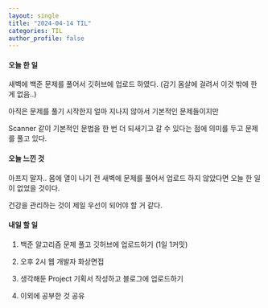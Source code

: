 ```yaml
---
layout: single
title: "2024-04-14 TIL"
categories: TIL
author_profile: false
---
```


#### 오늘 한 일

새벽에 백준 문제를 풀어서 깃허브에 업로드 하였다. (감기 몸살에 걸려서 이것 밖에 한 게 없음..)

아직은 문제를 풀기 시작한지 얼마 지나지 않아서 기본적인 문제들이지만 

Scanner 같이 기본적인 문법을 한 번 더 되새기고 갈 수 있다는 점에 의미를 두고 문제를 풀고 있다.

#### 오늘 느낀 것

아프지 말자.. 몸에 열이 나기 전 새벽에 문제를 풀어서 업로드 하지 않았다면 오늘 한 일이 없었을 것이다. 

건강을 관리하는 것이 제일 우선이 되어야 할 거 같다.

#### 내일 할 일

1. 백준 알고리즘 문제 풀고 깃허브에 업로드하기 (1일 1커밋)

2. 오후 2시 웹 개발자 화상면접

3. 생각해둔 Project 기획서 작성하고 블로그에 업로드하기

4. 이외에 공부한 것 공유
